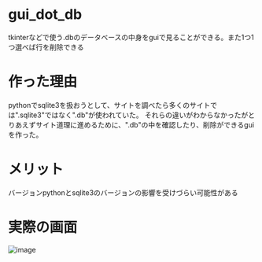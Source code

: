 # gui_dot_db
tkinterなどで使う.dbのデータベースの中身をguiで見ることができる。また1つ1つ選べば行を削除できる

# 作った理由

pythonでsqlite3を扱おうとして、サイトを調べたら多くのサイトでは".sqlite3"ではなく".db"が使われていた。
それらの違いがわからなかったがとりあえずサイト道理に進めるために、".db"の中を確認したり、削除ができるguiを作った。
# メリット
バージョンpythonとsqlite3のバージョンの影響を受けづらい可能性がある
# 実際の画面
![image](https://user-images.githubusercontent.com/83535489/230873795-8d35de05-a2c5-4e6c-81c2-64225fbdb4e7.png)
